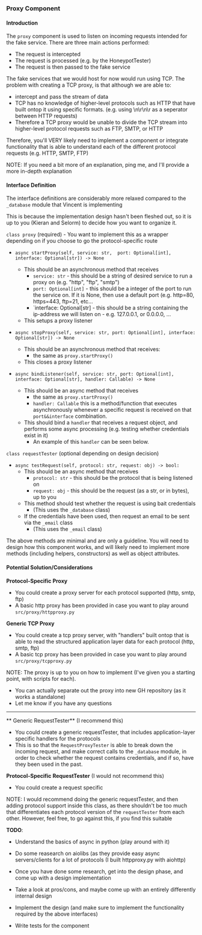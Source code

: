 ### Proxy Component

#### Introduction

The `proxy` component is used to listen on incoming requests intended for the fake service. There are three main actions performed:
- The request is intercepted
- The request is processed (e.g. by the HoneypotTester)
- The request is then passed to the fake service

The fake services that we would host for now would run using TCP. 
The problem with creating a TCP proxy, is that although we are able to:
- intercept and pass the stream of data
- TCP has no knowledge of higher-level protocols such as HTTP that have built ontop it using specific formats. (e.g. using \n\r\n\r as a seperator between HTTP requests)
- Therefore a TCP proxy would be unable to divide the TCP stream into higher-level protocol requests such as FTP, SMTP, or HTTP

Therefore, you'll VERY likely need to implement a component or integrate functionality that is able to understand each of the  different protocol requests (e.g. HTTP, SMTP, FTP)

NOTE: If you need a bit more of an explanation, ping me, and I'll provide a more in-depth explanation


#### Interface Definition

The interface definitions are considerably more relaxed compared to the `_database` module that Vincent is implementing

This is because the implementation design hasn't been fleshed out, so it is up to you (Kieran and Selorm) to decide how
you want to organize it. 


`class proxy` (required) - You want to implement this as a wrapper depending on if you choose to go the protocol-specific route

- `async startProxy(self, service: str,  port: Optional[int], interface: Optional[str]) -> None`
    - This should be an asynchronous method that receives
        - `service: str` - this should be a string of desired service to run a proxy on (e.g. "http", "ftp", "smtp")
        - `port: Optional[int]` - this should be a integer of the port to run the service on. If it is None, then use a default port (e.g. http=80, https=443, ftp=21, etc...
        - `interface: Optional[str] - this should be a string containing the ip-address we will listen on - e.g. 127.0.0.1, or 0.0.0.0, ...
    - This setups a proxy listener

- `async stopProxy(self, service: str, port: Optional[int], interface: Optional[str]) -> None`
    - This should be an asynchronous method that receives:
        - the same as `proxy.startProxy()`
    - This closes a proxy listener

- `async bindListener(self, service: str, port: Optional[int], interface: Optional[str], handler: Callable) -> None`
   - This should be an async method that receives
       - the same as `proxy.startProxy()`
       - `handler: Callable` this is a method/function that executes asynchronously whenever a specific request is received on that `port&&interface` combination.
   - This should bind a `handler` that receives a request object, and performs some async processing (e.g. testing whether credentials exist in it)
       - An example of this `handler` can be seen below.
    


`class requestTester` (optional depending on design decision)

- `async testRequest(self, protocol: str, request: obj) -> bool:`
    - This should be an async method that receives
        - `protocol: str` - this should be the protocol that is being listened on
        - `request: obj` - this should be the request (as a str, or in bytes), up to you
    - This method should test whether the request is using bait credentials
        - (This uses the `_database` class)
    - If the credentials have been used, then request an email to be sent via the `_email` class
        - (This uses the `_email` class)

The above methods are minimal and are only a guideline. You will need to design how this component works, and will likely need to implement
more methods (including helpers, constructors) as well as object attributes.



#### Potential Solution/Considerations

**Protocol-Specific Proxy**
- You could create a proxy server for each protocol supported (http, smtp, ftp)
- A basic http proxy has been provided in case you want to play around `src/proxy/httpproxy.py`

**Generic TCP Proxy**
- You could create a tcp proxy server, with "handlers" built ontop that is able to read the structured application layer data for each protocol (http, smtp, ftp)
- A basic tcp proxy has been provided in case you want to play around `src/proxy/tcpproxy.py`

NOTE: The proxy is up to you on how to implement (I've given you a starting point, with scripts for each).
- You can actually separate out the proxy into new GH repository (as it works a standalone)
- Let me know if you have any questions

------------------------

** Generic RequestTester** (I recommend this)
- You could create a generic requestTester, that includes application-layer specific handlers for the protocols
- This is so that the `RequestProxyTester` is able to break down the incoming request, and make correct calls to the `_database` module, in order to check whether the request contains credentials, and if so, have they been used in the past.

**Protocol-Specific RequestTester** (I would not recommend this)
- You could create a request specific


NOTE: I would recommend doing the generic requestTester, and then adding protocol support inside this class, as there shouldn't be too much that
differentiates each protocol version of the `requestTester` from each other. However, feel free, to go against this, if you find this suitable



**TODO**:

- Understand the basics of async in python (play around with it)
- Do some reasearch on aiolibs (as they provide easy async servers/clients for a lot of protocols (I built httpproxy.py with aiohttp)

- Once you have done some research, get into the design phase, and come up with a design implementation
- Take a look at pros/cons, and maybe come up with an entirely differently internal design

- Implement the design (and make sure to implement the functionality required by the above interfaces)
- Write tests for the component

